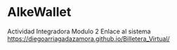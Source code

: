 # AlkeWallet
 Actividad Integradora Modulo 2
Enlace al sistema
https://diegoarriagadazamora.github.io/Billetera_Virtual/
